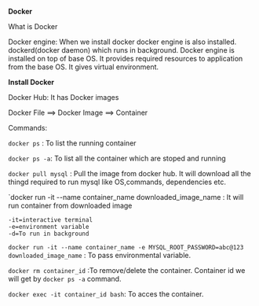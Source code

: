 **Docker**

What is Docker

Docker engine: When we install docker docker engine is also installed. dockerd(docker daemon) which runs in background. Docker engine is installed on top of base OS. It provides required resources to application from the base OS. It gives virtual environment.

**Install Docker**


Docker Hub: It has Docker images

Docker File ==> Docker Image ==> Container

Commands:

`docker ps` : To list the running container

`docker ps -a`: To list all the container which are stoped and running

`docker pull mysql` : Pull the image from docker hub. It will download all the thingd required to run mysql like OS,commands, dependencies etc.

`docker run -it --name container_name downloaded_image_name : It will run container from downloaded image 

```
-it=interactive terminal 
-e=environment variable
-d=To run in background
```

`docker run -it --name container_name -e MYSQL_ROOT_PASSWORD=abc@123 downloaded_image_name` : To pass environmental variable.

`docker rm container_id` :To remove/delete the container. Container id we will get by `docker ps -a` command.

`docker exec -it container_id bash`: To acces the container.




